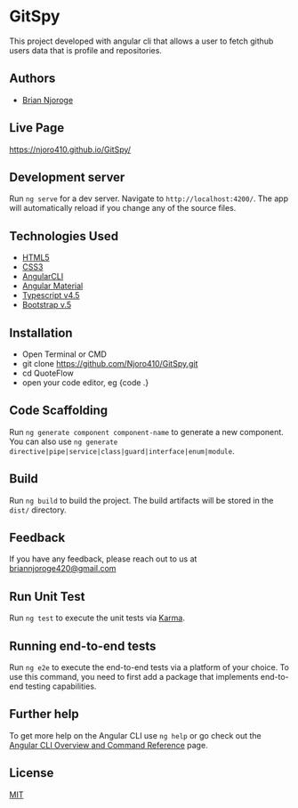 
# GitSpy

This project developed with angular cli that allows a user to fetch github users data that is profile and repositories.


## Authors

- [Brian Njoroge](https://github.com/Njoro410)



## Live Page

https://njoro410.github.io/GitSpy/
## Development server

Run `ng serve` for a dev server. Navigate to `http://localhost:4200/`. The app will automatically reload if you change any of the source files.
## Technologies Used

- [HTML5](https://developer.mozilla.org/en-US/docs/Glossary/HTML5)
- [CSS3](https://developer.mozilla.org/en-US/docs/Web/CSS)
- [AngularCLI](https://github.com/angular/angular-cli)
- [Angular Material](https://material.angular.io/)
- [Typescript v4.5](https://www.typescriptlang.org/)
- [Bootstrap v.5](https://getbootstrap.com/)



## Installation

- Open Terminal or CMD
- git clone https://github.com/Njoro410/GitSpy.git
- cd QuoteFlow
- open your code editor, eg {code .}
## Code Scaffolding

Run `ng generate component component-name` to generate a new component. You can also use `ng generate directive|pipe|service|class|guard|interface|enum|module`.
## Build
Run `ng build` to build the project. The build artifacts will be stored in the `dist/` directory.
## Feedback

If you have any feedback, please reach out to us at briannjoroge420@gmail.com


## Run Unit Test

Run `ng test` to execute the unit tests via [Karma](https://karma-runner.github.io).
## Running end-to-end tests

Run `ng e2e` to execute the end-to-end tests via a platform of your choice. To use this command, you need to first add a package that implements end-to-end testing capabilities.
## Further help

To get more help on the Angular CLI use `ng help` or go check out the [Angular CLI Overview and Command Reference](https://angular.io/cli) page.
## License

[MIT](https://choosealicense.com/licenses/mit/)


